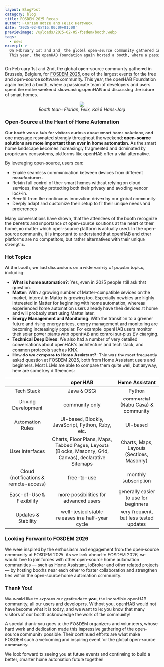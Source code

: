 ```yaml
---
layout: BlogPost
category: blog
title: FOSDEM 2025 Recap
author: Florian Hotze and Felix Hertweck
date: '2025-02-05T16:00:00+01:00'
previewimage: /uploads/2025-02-05-fosdem/booth.webp
tags:
  - news
excerpt: >-
  On February 1st and 2nd, the global open-source community gathered in Brussels, Belgium, for FOSDEM 2025, one of the largest events for the free and open-source software community.
  This year, the openHAB Foundation again hosted a booth, where a passionate team of developers and users spent the entire weekend showcasing openHAB and discussing the future of smart homes.
---
```

On February 1st and 2nd, the global open-source community gathered in Brussels, Belgium, for [FOSDEM 2025](https://fosdem.org/2025/), one of the largest events for the free and open-source software community.
This year, the openHAB Foundation again hosted a booth, where a passionate team of developers and users spent the entire weekend showcasing openHAB and discussing the future of smart homes.

<p align="center">
  <img style="max-width: 70%;" src="/uploads/2025-02-05-fosdem/team.webp"/>
  <br/>
  <i>Booth team: Florian, Felix, Kai & Hans-Jörg</i>
</p>


### Open-Source at the Heart of Home Automation

Our booth was a hub for visitors curious about smart home solutions, and one message resonated strongly throughout the weekend: **open-source solutions are more important than ever in home automation**.
As the smart home landscape becomes increasingly fragmented and dominated by proprietary ecosystems, platforms like openHAB offer a vital alternative.

By leveraging open-source, users can:

- Enable seamless communication between devices from different manufacturers.
- Retain full control of their smart homes without relying on cloud services, thereby protecting both their privacy and avoiding vendor lock-in.
- Benefit from the continuous innovation driven by our global community.
- Deeply adapt and customize their setup to fit their unique needs and preferences

Many conversations have shown, that the attendees of the booth recognize the benefits and importance of open-source solutions at the heart of their home,
no matter which open-source platform is actually used.
In the open-source community, it is important to understand that openHAB and other platforms are no competitors, but rather alternatives with their unique strengths.

### Hot Topics

At the booth, we had discussions on a wide variety of popular topics, including:

- **What is home automation?**: Yes, even in 2025 people still ask that question.
- **Matter**: With a growing number of Matter-compatible devices on the market, interest in Matter is growing too.
  Especially newbies are highly interested in Matter for beginning with home automation, whereas experienced home automation users already have their devices at home and will probably start using Matter later.
- **Energy Management and Monitoring**: With the transition to a greener future and rising energy prices, energy management and monitoring are becoming increasingly popular.
  For example, openHAB users monitor their solar power plants with openHAB and control sur-plus EV charging.
- **Technical Deep Dives**: We also had a number of very detailed conversations about openHAB's architecture and tech stack, and common protocols such as KNX.
- **How do we compare to Home Assistant?**: This was the most frequently asked question at FOSDEM 2025, both from Home Assistant users and beginners.
  Most LLMs are able to compare them quite well, but anyway, here are some key differences:

|                                       |                                                openHAB                                                 |              Home Assistant               |
|:-------------------------------------:|:------------------------------------------------------------------------------------------------------:|:-----------------------------------------:|
|              Tech Stack               |                                              Java & OSGi                                               |                  Python                   |
|          Driving Development          |                                             community only                                             |    commercial (Nabu Casa) & community     |
|           Automation Rules            |                           UI-based, Blockly, JavaScript, Python, Ruby, etc.                            |                 UI-based                  |
|            User Interfaces            | Charts, Floor Plans, Maps, Tabbed Pages, Layouts (Blocks, Masonry, Grid, Canvas), declarative Sitemaps | Charts, Maps, Layouts (Sections, Masonry) |
| Cloud (notifications & remote-access) |                                              free-to-use                                               |           monthly subscription            |
|       Ease-of-Use & Flexibility       |                                 more possibilities for advanced users                                  |   generally easier to use for beginners   |
|          Updates & Stability          |                            well-tested stable releases in a half-year cycle                            |  very frequent, but less tested updates   |


### Looking Forward to FOSDEM 2026

We were inspired by the enthusiasm and engagement from the open-source community at FOSDEM 2025.
As we look ahead to FOSDEM 2026, we would love to join forces with other open-source home automation communities —
such as Home Assistant, ioBroker and other related projects — by hosting booths near each other to foster collaboration and strengthen ties within the open-source home automation community.

### Thank You!

We would like to express our gratitude to **you**, the incredible openHAB community, all our users and developers.
Without you, openHAB would not have become what it is today, and we want to let you know that many visitors of our booth acknowledge the work of the community!

A special thank-you goes to the FOSDEM organizers and volunteers, whose hard work and dedication made this impressive gathering of the open-source community possible.
Their continued efforts are what make FOSDEM such a welcoming and inspiring event for the global open-source community.

We look forward to seeing you at future events and continuing to build a better, smarter home automation future together!


